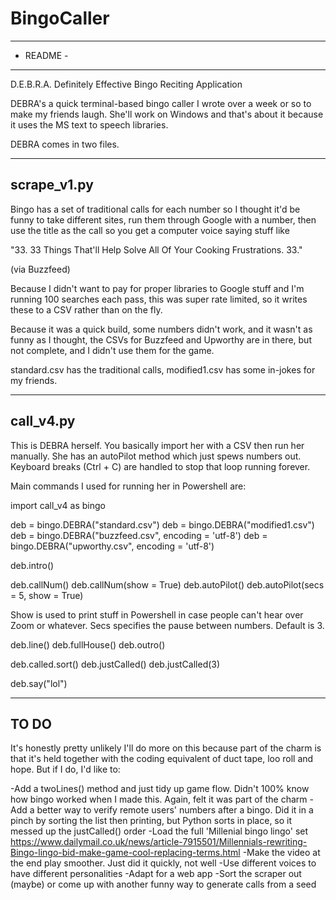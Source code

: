 # BingoCaller

----------
- README -
----------

D.E.B.R.A.
Definitely Effective Bingo Reciting Application

DEBRA's a quick terminal-based bingo caller I wrote over a week or so to make my friends laugh. 
She'll work on Windows and that's about it because it uses the MS text to speech libraries.

DEBRA comes in two files.

------------
scrape_v1.py
------------

Bingo has a set of traditional calls for each number so I thought it'd be funny to take different 
sites, run them through Google with a number, then use the title as the call so you get a computer 
voice saying stuff like

"33. 33 Things That'll Help Solve All Of Your Cooking Frustrations. 33."

(via Buzzfeed)

Because I didn't want to pay for proper libraries to Google stuff and I'm running 100 searches each 
pass, this was super rate limited, so it writes these to a CSV rather than on the fly.

Because it was a quick build, some numbers didn't work, and it wasn't as funny as I thought, the 
CSVs for Buzzfeed and Upworthy are in there, but not complete, and I didn't use them for the game.

standard.csv has the traditional calls, modified1.csv has some in-jokes for my friends.

------------
call_v4.py
------------

This is DEBRA herself. You basically import her with a CSV then run her manually. She has an 
autoPilot method which just spews numbers out. Keyboard breaks (Ctrl + C) are handled to stop 
that loop running forever.

Main commands I used for running her in Powershell are:

import call_v4 as bingo

deb = bingo.DEBRA("standard.csv")
deb = bingo.DEBRA("modified1.csv")
deb = bingo.DEBRA("buzzfeed.csv", encoding = 'utf-8')
deb = bingo.DEBRA("upworthy.csv", encoding = 'utf-8')

deb.intro()

deb.callNum()
deb.callNum(show = True)
deb.autoPilot()
deb.autoPilot(secs = 5, show = True)

Show is used to print stuff in Powershell in case people can't hear over Zoom or whatever.
Secs specifies the pause between numbers. Default is 3.

deb.line()
deb.fullHouse()
deb.outro()

deb.called.sort()
deb.justCalled()
deb.justCalled(3)

deb.say("lol")

-----
TO DO
-----

It's honestly pretty unlikely I'll do more on this because part of the charm is that it's held 
together with the coding equivalent of duct tape, loo roll and hope. But if I do, I'd like to:

-Add a twoLines() method and just tidy up game flow. Didn't 100% know how bingo worked when I 
	made this. Again, felt it was part of the charm
-Add a better way to verify remote users' numbers after a bingo. Did it in a pinch by sorting the 
	list then printing, but Python sorts in place, so it messed up the justCalled() order
-Load the full 'Millenial bingo lingo' set
	https://www.dailymail.co.uk/news/article-7915501/Millennials-rewriting-Bingo-lingo-bid-make-game-cool-replacing-terms.html
-Make the video at the end play smoother. Just did it quickly, not well
-Use different voices to have different personalities
-Adapt for a web app
-Sort the scraper out (maybe) or come up with another funny way to generate calls from a seed